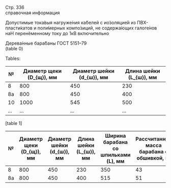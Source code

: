 Стр. 336  
справочная информация  

Допустимые тока́выя нагруже́ния ка́белей с ио́золяцие́й из ПВХ-пласти́катов и поли́мерных компо́зиций, не содержа́ющих галоге́нов наН перенёменному току до 1кВ включительно

Дерева́нные бара́баны ГОСТ 5151–79  
(table 0)

Tables:

| № | Диаметр щеки \(D_{щ}\), мм | Диаметр шейки \(d_{ш}\), мм | Длина шейки \(L_{ш}\), мм |
|---|-----------------------------|----------------------------|------------------------------|
| 8  | 800                        | 450                       | 230                          |
| 8а | 800                        | 450                       | 400                          |
| 10 | 1000                       | 545                       | 500                          |
| ... | ...                         | ...                       | ...                          |

[table 1]

| № | Диаметр щеки \(D_{щ}\), мм | Диаметр шейки \(d_{ш}\), мм | Длина шейки \(L_{ш}\), мм | Ширина барабана со шпильками \(L\), мм | Рассчитанная масса барабана с обшивкой, кг |
|---|-----------------------------|----------------------------|------------------------------|-----------------------------------------|--------------------------------------------------|
| 8  | 800                        | 450                       | 230                          | 350                                     | 43                                               |
| 8а | 800                        | 450                       | 400                          | 515                                    | 51                                              |